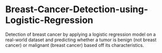 # Breast-Cancer-Detection-using-Logistic-Regression
Detection of breast cancer by applying a logistic regression model on a real-world dataset and predicting whether a tumor is benign (not breast cancer) or malignant (breast cancer) based off its characteristics.
